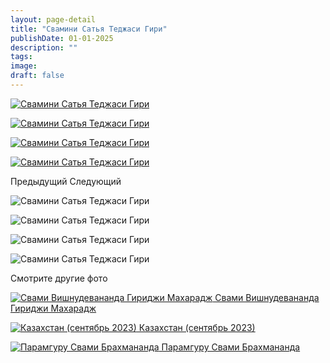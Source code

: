 ```yaml
---
layout: page-detail
title: "Свамини Сатья Теджаси Гири"
publishDate: 01-01-2025
description: ""
tags:
image:
draft: false
---
```


[ ![ Свамини Сатья Теджаси Гири](/upload/iblock/c88/c88f43f301deb88c21d842b756616fef.jpg) ](/upload/iblock/c88/c88f43f301deb88c21d842b756616fef.jpg) 

[ ![ Свамини Сатья Теджаси Гири](/upload/iblock/5ea/5ea2eec301fe4a5dc4d2d526b4722fd2.jpg) ](/upload/iblock/5ea/5ea2eec301fe4a5dc4d2d526b4722fd2.jpg) 

[ ![ Свамини Сатья Теджаси Гири](/upload/iblock/fec/fecf39d2612aa3affda7081188768afc.jpg) ](/upload/iblock/fec/fecf39d2612aa3affda7081188768afc.jpg) 

[ ![ Свамини Сатья Теджаси Гири](/upload/iblock/462/462fbe994d4b97fc094c4e2fcb2bb497.jpg) ](/upload/iblock/462/462fbe994d4b97fc094c4e2fcb2bb497.jpg) 

Предыдущий Следующий 

![ Свамини Сатья Теджаси Гири](/upload/iblock/c88/c88f43f301deb88c21d842b756616fef.jpg) 

![ Свамини Сатья Теджаси Гири](/upload/iblock/5ea/5ea2eec301fe4a5dc4d2d526b4722fd2.jpg) 

![ Свамини Сатья Теджаси Гири](/upload/iblock/fec/fecf39d2612aa3affda7081188768afc.jpg) 

![ Свамини Сатья Теджаси Гири](/upload/iblock/462/462fbe994d4b97fc094c4e2fcb2bb497.jpg) 

Смотрите другие фото

[ ![Свами Вишнудевананда Гириджи Махарадж](/upload/iblock/3d3/3d3ad2356f96c69a2632185f2214dc02.png) Свами Вишнудевананда Гириджи Махарадж ](/foto/svami-vishnudevananda-giridzhi-makharadzh/) 

[ ![Казахстан (сентябрь 2023)](/upload/iblock/55d/55d2f8b42c949a990fa61df6ada893c9.jpg) Казахстан (сентябрь 2023) ](/foto/kazakhstan-sentyabr-2023/) 

[ ![Парамгуру Свами Брахмананда](/upload/iblock/b24/b243f34770ac6fa9cfaf8ba9c917e5ea.jpg) Парамгуру Свами Брахмананда ](/foto/paramguru-svami-brakhmananda/) 
